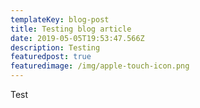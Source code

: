 ```yaml
---
templateKey: blog-post
title: Testing blog article
date: 2019-05-05T19:53:47.566Z
description: Testing
featuredpost: true
featuredimage: /img/apple-touch-icon.png
---
```

Test
